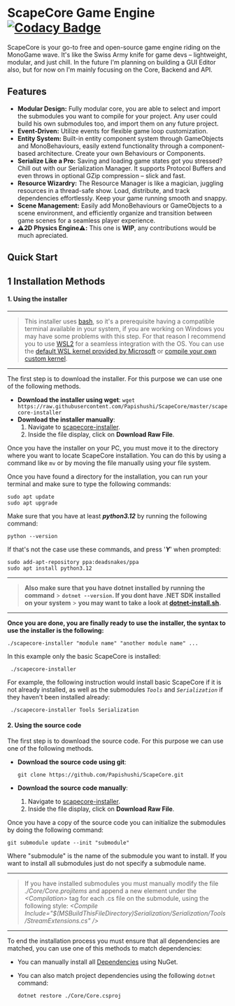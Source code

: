 # ScapeCore Game Engine [![Codacy Badge](https://app.codacy.com/project/badge/Grade/6f241960c30f4a649ee36cb5323613ca)](https://app.codacy.com/gh/Papishushi/ScapeCore/dashboard?utm_source=gh&utm_medium=referral&utm_content=&utm_campaign=Badge_grade)

ScapeCore is your go-to free and open-source game engine riding on the MonoGame wave. It's like the Swiss Army knife for game devs – lightweight, modular, and just chill.
In the future I'm planning on building a GUI Editor also, but for now on I'm mainly focusing on the Core, Backend and API.

## Features

- **Modular Design:** Fully modular core, you are able to select and import the submodules you want to compile for your project. Any user could build his own submodules too, and import them on any future project.
- **Event-Driven:** Utilize events for flexible game loop customization.
- **Entity System:** Built-in entity component system through GameObjects and MonoBehaviours, easily extend functionality through a component-based architecture. Create your own Behaviours or Components.
- **Serialize Like a Pro:** Saving and loading game states got you stressed? Chill out with our Serialization Manager. It supports Protocol Buffers and even throws in optional GZip compression – slick and fast.
- **Resource Wizardry:** The Resource Manager is like a magician, juggling resources in a thread-safe show. Load, distribute, and track dependencies effortlessly. Keep your game running smooth and snappy.
- **Scene Management:** Easily add MonoBehaviours or GameObjects to a scene environment, and efficiently organize and transition between game scenes for a seamless player experience.
- **⚠️2D Physics Engine⚠️:** This one is **WIP**, any contributions would be much apreciated.

## Quick Start

## 1 Installation Methods

#### 1. Using the installer

---

> This installer uses [bash](https://www.gnu.org/software/bash/), so it's a prerequisite having a compatible terminal available in your system, if you are working on Windows you may have some problems with this step. For that reason I recommend you to use [WSL2](https://learn.microsoft.com/es-es/windows/wsl/about) for a seamless integration with the OS. You can use the [default WSL kernel provided by Microsoft](https://learn.microsoft.com/es-es/windows/wsl/install) or [compile your own custom kernel](https://github.com/microsoft/WSL2-Linux-Kernel).

---

The first step is to download the installer. For this purpose we can use one of the following methods.

- **Download the installer using wget**:
  `wget https://raw.githubusercontent.com/Papishushi/ScapeCore/master/scapecore-installer`
- **Download the installer manually**:
  1.  Navigate to [scapecore-installer](https://github.com/Papishushi/ScapeCore/blob/master/scapecore-installer).
  2.  Inside the file display, click on **Download Raw File**.

Once you have the installer on your PC, you must move it to the directory where you want to locate ScapeCore installation. You can do this by using a command like `mv` or by moving the file manually using your file system.

Once you have found a directory for the installation, you can run your terminal and make sure to type the following commands:

    sudo apt update
    sudo apt upgrade

Make sure that you have at least **_python3.12_** by running the following command:

    python --version

If that's not the case use these commands, and press '**_Y_**' when prompted:

    sudo add-apt-repository ppa:deadsnakes/ppa
    sudo apt install python3.12

---

> **Also make sure that you have dotnet installed by running the command** > **`dotnet --version`. If you dont have .NET SDK installed on your system** > **you may want to take a look at [dotnet-install.sh](https://learn.microsoft.com/en-us/dotnet/core/install/linux-scripted-manual#scripted-install).**

---

**Once you are done, you are finally ready to use the installer, the syntax to use the installer is the following:**

    ./scapecore-installer "module name" "another module name" ...

In this example only the basic ScapeCore is installed:

     ./scapecore-installer

For example, the following instruction would install basic ScapeCore if it is not already installed, as well as the submodules _`Tools`_ and _`Serialization`_ if they haven't been installed already:

     ./scapecore-installer Tools Serialization


#### 2. Using the source code

The first step is to download the source code. For this purpose we can use one of the following methods.

- **Download the source code using git**:

      git clone https://github.com/Papishushi/ScapeCore.git

- **Download the source code manually**:
  1.  Navigate to [scapecore-installer](https://github.com/Papishushi/ScapeCore/blob/master/scapecore-installer).
  2.  Inside the file display, click on **Download Raw File**.

Once you have a copy of the source code you can initialize the submodules by doing the following command:

    git submodule update --init "submodule"

Where "submodule" is the name of the submodule you want to install. If you want to install all submodules just do not specify a submodule name.

---

> If you have installed submodules you must manually modify the file _./Core/Core.projitems_ and append a new element under the _\<Compilation>_ tag for each .cs file on the submodule, using the following style: _\<Compile Include="$(MSBuildThisFileDirectory)Serialization/Serialization/Tools/StreamExtensions.cs" />_

---

To end the installation process you must ensure that all dependencies are matched, you can use one of this methods to match dependencies:

- You can manually install all [Dependencies](https://github.com/Papishushi/ScapeCore/network/dependencies) using NuGet.
- You can also match project dependencies using the following `dotnet` command:

      dotnet restore ./Core/Core.csproj

